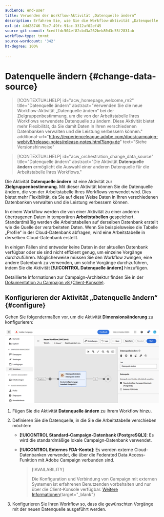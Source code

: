 ```yaml
---
audience: end-user
title: Verwenden der Workflow-Aktivität „Datenquelle ändern“
description: Erfahren Sie, wie Sie die Workflow-Aktivität „Datenquelle ändern“ verwenden.
exl-id: 4dd28746-7bc7-49fc-91ac-3312af02ef45
source-git-commit: 5cedffdc504ef82cbd3a262beb80d3c55f2831ab
workflow-type: tm+mt
source-wordcount: '342'
ht-degree: 100%

---
```


# Datenquelle ändern {#change-data-source}

>[!CONTEXTUALHELP]
>id="acw_homepage_welcome_rn2"
>title="Datenquelle ändern"
>abstract="Verwenden Sie die neue Workflow-Aktivität „Datenquelle ändern“ bei der Zielgruppenbestimmung, um die von der Arbeitstabelle Ihres Workflows verwendete Datenquelle zu ändern. Diese Aktivität bietet mehr Flexibilität, da Sie damit Daten in Ihren verschiedenen Datenbanken verwalten und die Leistung verbessern können."
>additional-url="https://experienceleague.adobe.com/docs/campaign-web/v8/release-notes/release-notes.html?lang=de" text="Siehe Versionshinweise"

>[!CONTEXTUALHELP]
>id="acw_orchestration_change_data_source"
>title="Datenquelle ändern"
>abstract="Die Aktivität **Datenquelle ändern** ermöglicht die Auswahl einer anderen Datenquelle für die Arbeitstabelle Ihres Workflows."

Die Aktivität **Datenquelle ändern** ist eine Aktivität zur **Zielgruppenbestimmung**. Mit dieser Aktivität können Sie die Datenquelle ändern, die von der Arbeitstabelle Ihres Workflows verwendet wird. Dies bietet mehr Flexibilität, da Sie auf diese Weise Daten in Ihren verschiedenen Datenbanken verwalten und die Leistung verbessern können.

In einem Workflow werden die von einer Aktivität zu einer anderen übertragenen Daten in temporären **Arbeitstabellen** gespeichert. Standardmäßig werden die Arbeitstabellen auf derselben Datenbank erstellt wie die Quelle der verarbeiteten Daten. Wenn Sie beispielsweise die Tabelle „Profile“ in der Cloud-Datenbank abfragen, wird eine Arbeitstabelle in derselben Cloud-Datenbank erstellt.

In einigen Fällen sind entweder keine Daten in der aktuellen Datenbank verfügbar oder sie sind nicht effizient genug, um einzelne Vorgänge durchzuführen. Möglicherweise müssen Sie den Workflow zwingen, eine andere Datenbank zu verwenden, um solche Vorgänge durchzuführen, indem Sie die Aktivität **[!UICONTROL Datenquelle ändern]** hinzufügen.

Detaillierte Informationen zur Campaign-Architektur finden Sie in der [Dokumentation zu Campaign v8 (Client-Konsole)](https://experienceleague.adobe.com/docs/campaign/campaign-v8/config/architecture/architecture.html?lang=de).

<!--

Let's say you want to send to your  VIP customers a unique offer code that they can redeem on your online store. To do this, you need to:

1. Query VIP customers on the "Profiles" table located on the Cloud database,
1. Retrieve an offer code for each targeted profile through API calls,
1. Update each profile with the assigned offer code,
1. Send an email to the profiles with their offer code.

In this situation, it is recommended to execute the offer code assignment operation on the local database, which is better suited for unitary operations. To do this, you need to add a **[!UICONTROL Change data source]** activity before the operation in order to execute it on the Campaign local database.

Before executing the operation, the working table is copied to the local database so that the operation can run there. Once done, the system detects that the profiles that we want to update are on another location. The data is therefore automatically copied back to the Cloud database where the "Profiles" table is located.
-->

## Konfigurieren der Aktivität „Datenquelle ändern“ {#configure}

Gehen Sie folgendermaßen vor, um die Aktivität **Dimensionsänderung** zu konfigurieren:

![](../assets/workflow-change-data-source-add.png)

1. Fügen Sie die Aktivität **Datenquelle ändern** zu Ihrem Workflow hinzu.

1. Definieren Sie die Datenquelle, in die Sie die Arbeitstabelle verschieben möchten:

   * **[!UICONTROL Standard-Campaign-Datenbank (PostgreSQL)]**: Es wird die standardmäßige lokale Campaign-Datenbank verwendet.
   * **[!UICONTROL Externes FDA-Konto]**: Es werden externe Cloud-Datenbanken verwendet, die über die Federated Data Access-Funktion mit Adobe Campaign verbunden sind.

     >[!AVAILABILITY]
     >
     >Die Konfiguration und Verbindung von Campaign mit externen Systemen ist erfahrenen Benutzenden vorbehalten und nur über die Client-Konsole verfügbar. [Weitere Informationen](https://experienceleague.adobe.com/docs/campaign/campaign-v8/connect/fda.html?lang=de){target="_blank"}

1. Konfigurieren Sie Ihren Workflow so, dass die gewünschten Vorgänge mit der neuen Datenquelle ausgeführt werden.

<!--
## Example {#example}

The workflow belows illustrates the use case detailed earlier, i.e. sending VIP customers offer codes that they can redeem on our online store.

-->
